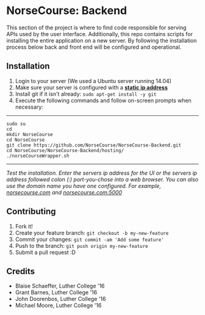 # NorseCourse: Backend

This section of the project is where to find code responsible for serving APIs used by the user interface. Additionally, this repo contains scripts for installing the entire application on a new server. By following the installation process below back and front end will be configured and operational.


## Installation

1. Login to your server (We used a Ubuntu server running 14.04)
2. Make sure your server is configured with a **[static ip address](https://www.youtube.com/results?search_query=ubuntu+server+static+ip)**
3. Install git if it isn't already: `sudo apt-get install -y git`
4. Execute the following commands and follow on-screen prompts when necessary:
---
    sudo su
    cd
    mkdir NorseCourse
    cd NorseCourse
    git clone https://github.com/NorseCourse/NorseCourse-Backend.git
    cd NorseCourse/NorseCourse-Backend/hosting/
    ./norseCourseWrapper.sh
---
*Test the installation. Enter the servers ip address for the UI or the servers ip address followed colon (:) port-you-chose into a web browser. You can also use the domain name you have one configured. For example, [norsecourse.com](https://norsecourse.com) and [norsecourse.com:5000](https://norsecourse.com:5000)*


[comment]: <> (## Usage)

[comment]: <> (TODO: Write usage instructions)


## Contributing

1. Fork it!
2. Create your feature branch: `git checkout -b my-new-feature`
3. Commit your changes: `git commit -am 'Add some feature'`
4. Push to the branch: `git push origin my-new-feature`
5. Submit a pull request :D


[comment]: <> (## History)

[comment]: <> (TODO: Write history)


## Credits

* Blaise Schaeffer, Luther College '16
* Grant Barnes, Luther College '16
* John Doorenbos, Luther College '16
* Michael Moore, Luther College '16


[comment]: <> (## License)

[comment]: <> (TODO: Write license)
